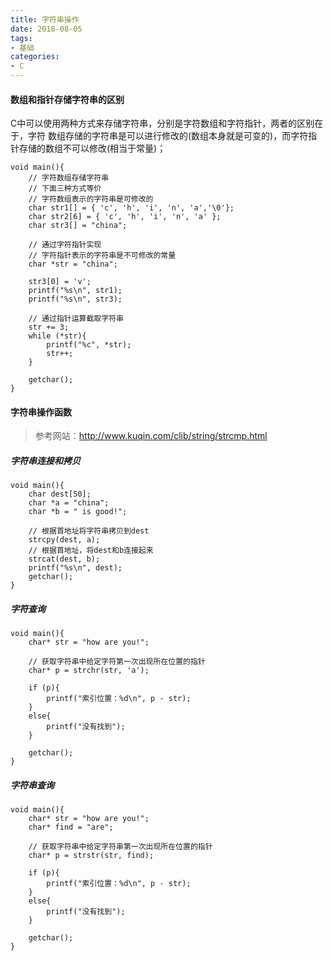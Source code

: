 ```yaml
---
title: 字符串操作
date: 2018-08-05
tags:
- 基础
categories:
- C
---
```

<!-- toc -->

#### 数组和指针存储字符串的区别

C中可以使用两种方式来存储字符串，分别是字符数组和字符指针，两者的区别在于，字符
数组存储的字符串是可以进行修改的(数组本身就是可变的)，而字符指针存储的数组不可以修改(相当于常量)；

<!-- more -->
```
void main(){
	// 字符数组存储字符串
	// 下面三种方式等价
	// 字符数组表示的字符串是可修改的
	char str1[] = { 'c', 'h', 'i', 'n', 'a','\0'};
	char str2[6] = { 'c', 'h', 'i', 'n', 'a' };
	char str3[] = "china";

	// 通过字符指针实现
	// 字符指针表示的字符串是不可修改的常量
	char *str = "china";

	str3[0] = 'v';
	printf("%s\n", str1);
	printf("%s\n", str3);

	// 通过指针运算截取字符串
	str += 3;
	while (*str){
		printf("%c", *str);
		str++;
	}

	getchar();
}
```

#### 字符串操作函数

> 参考网站：http://www.kuqin.com/clib/string/strcmp.html

##### 字符串连接和拷贝

```
void main(){
	char dest[50];
	char *a = "china";
	char *b = " is good!";

	// 根据首地址将字符串拷贝到dest
	strcpy(dest, a);
	// 根据首地址，将dest和b连接起来
	strcat(dest, b);
	printf("%s\n", dest);
	getchar();
}
```

##### 字符查询

```
void main(){
	char* str = "how are you!";

	// 获取字符串中给定字符第一次出现所在位置的指针
	char* p = strchr(str, 'a');

	if (p){
		printf("索引位置：%d\n", p - str);
	}
	else{
		printf("没有找到");
	}

	getchar();
}
```

##### 字符串查询

```
void main(){
	char* str = "how are you!";
	char* find = "are";

	// 获取字符串中给定字符串第一次出现所在位置的指针
	char* p = strstr(str, find);

	if (p){
		printf("索引位置：%d\n", p - str);
	}
	else{
		printf("没有找到");
	}

	getchar();
}
```
